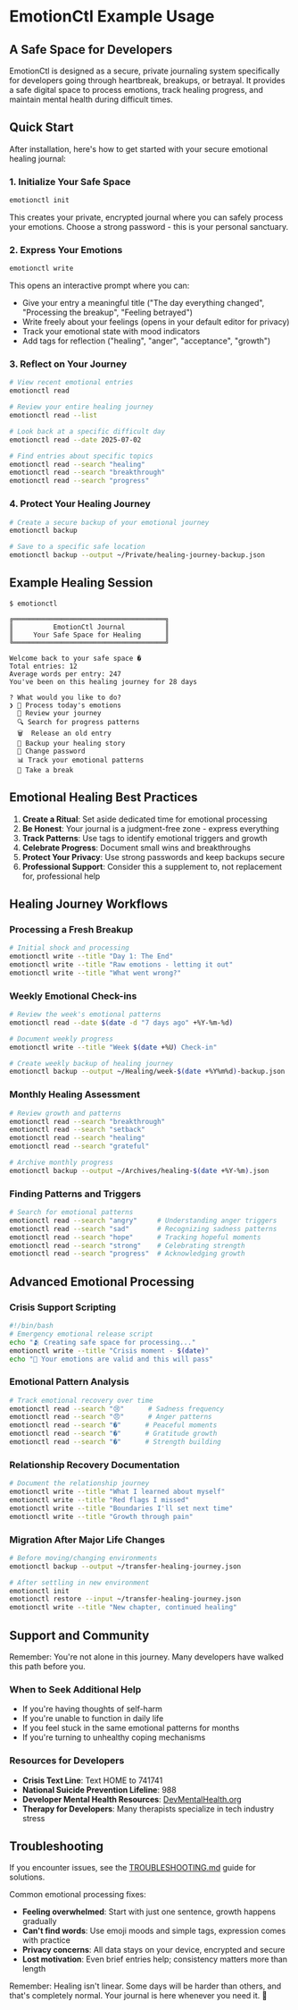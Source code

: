 # EmotionCtl Example Usage

## A Safe Space for Developers

EmotionCtl is designed as a secure, private journaling system specifically for developers going through heartbreak, breakups, or betrayal. It provides a safe digital space to process emotions, track healing progress, and maintain mental health during difficult times.

## Quick Start

After installation, here's how to get started with your secure emotional healing journal:

### 1. Initialize Your Safe Space

```bash
emotionctl init
```

This creates your private, encrypted journal where you can safely process your emotions. Choose a strong password - this is your personal sanctuary.

### 2. Express Your Emotions

```bash
emotionctl write
```

This opens an interactive prompt where you can:

- Give your entry a meaningful title ("The day everything changed", "Processing the breakup", "Feeling betrayed")
- Write freely about your feelings (opens in your default editor for privacy)
- Track your emotional state with mood indicators
- Add tags for reflection ("healing", "anger", "acceptance", "growth")

### 3. Reflect on Your Journey

```bash
# View recent emotional entries
emotionctl read

# Review your entire healing journey
emotionctl read --list

# Look back at a specific difficult day
emotionctl read --date 2025-07-02

# Find entries about specific topics
emotionctl read --search "healing"
emotionctl read --search "breakthrough"
emotionctl read --search "progress"
```

### 4. Protect Your Healing Journey

```bash
# Create a secure backup of your emotional journey
emotionctl backup

# Save to a specific safe location
emotionctl backup --output ~/Private/healing-journey-backup.json
```

## Example Healing Session

```
$ emotionctl

╔══════════════════════════════════════╗
║          EmotionCtl Journal          ║
║     Your Safe Space for Healing      ║
╚══════════════════════════════════════╝

Welcome back to your safe space �
Total entries: 12
Average words per entry: 247
You've been on this healing journey for 28 days

? What would you like to do?
❯ 📝 Process today's emotions
  📖 Review your journey
  🔍 Search for progress patterns
  🗑️  Release an old entry
  💾 Backup your healing story
  🔧 Change password
  📊 Track your emotional patterns
  🚪 Take a break
```

## Emotional Healing Best Practices

1. **Create a Ritual**: Set aside dedicated time for emotional processing
2. **Be Honest**: Your journal is a judgment-free zone - express everything
3. **Track Patterns**: Use tags to identify emotional triggers and growth
4. **Celebrate Progress**: Document small wins and breakthroughs
5. **Protect Your Privacy**: Use strong passwords and keep backups secure
6. **Professional Support**: Consider this a supplement to, not replacement for, professional help

## Healing Journey Workflows

### Processing a Fresh Breakup

```bash
# Initial shock and processing
emotionctl write --title "Day 1: The End"
emotionctl write --title "Raw emotions - letting it out"
emotionctl write --title "What went wrong?"
```

### Weekly Emotional Check-ins

```bash
# Review the week's emotional patterns
emotionctl read --date $(date -d "7 days ago" +%Y-%m-%d)

# Document weekly progress
emotionctl write --title "Week $(date +%U) Check-in"

# Create weekly backup of healing journey
emotionctl backup --output ~/Healing/week-$(date +%Y%m%d)-backup.json
```

### Monthly Healing Assessment

```bash
# Review growth and patterns
emotionctl read --search "breakthrough"
emotionctl read --search "setback"
emotionctl read --search "healing"
emotionctl read --search "grateful"

# Archive monthly progress
emotionctl backup --output ~/Archives/healing-$(date +%Y-%m).json
```

### Finding Patterns and Triggers

```bash
# Search for emotional patterns
emotionctl read --search "angry"     # Understanding anger triggers
emotionctl read --search "sad"       # Recognizing sadness patterns
emotionctl read --search "hope"      # Tracking hopeful moments
emotionctl read --search "strong"    # Celebrating strength
emotionctl read --search "progress"  # Acknowledging growth
```

## Advanced Emotional Processing

### Crisis Support Scripting

```bash
#!/bin/bash
# Emergency emotional release script
echo "🫂 Creating safe space for processing..."
emotionctl write --title "Crisis moment - $(date)"
echo "💙 Your emotions are valid and this will pass"
```

### Emotional Pattern Analysis

```bash
# Track emotional recovery over time
emotionctl read --search "😢"      # Sadness frequency
emotionctl read --search "😠"      # Anger patterns
emotionctl read --search "�"      # Peaceful moments
emotionctl read --search "�"      # Gratitude growth
emotionctl read --search "�"      # Strength building
```

### Relationship Recovery Documentation

```bash
# Document the relationship journey
emotionctl write --title "What I learned about myself"
emotionctl write --title "Red flags I missed"
emotionctl write --title "Boundaries I'll set next time"
emotionctl write --title "Growth through pain"
```

### Migration After Major Life Changes

```bash
# Before moving/changing environments
emotionctl backup --output ~/transfer-healing-journey.json

# After settling in new environment
emotionctl init
emotionctl restore --input ~/transfer-healing-journey.json
emotionctl write --title "New chapter, continued healing"
```

## Support and Community

Remember: You're not alone in this journey. Many developers have walked this path before you.

### When to Seek Additional Help

- If you're having thoughts of self-harm
- If you're unable to function in daily life
- If you feel stuck in the same emotional patterns for months
- If you're turning to unhealthy coping mechanisms

### Resources for Developers

- **Crisis Text Line**: Text HOME to 741741
- **National Suicide Prevention Lifeline**: 988
- **Developer Mental Health Resources**: [DevMentalHealth.org](https://devmentalhealth.org)
- **Therapy for Developers**: Many therapists specialize in tech industry stress

## Troubleshooting

If you encounter issues, see the [TROUBLESHOOTING.md](TROUBLESHOOTING.md) guide for solutions.

Common emotional processing fixes:

- **Feeling overwhelmed**: Start with just one sentence, growth happens gradually
- **Can't find words**: Use emoji moods and simple tags, expression comes with practice
- **Privacy concerns**: All data stays on your device, encrypted and secure
- **Lost motivation**: Even brief entries help; consistency matters more than length

Remember: Healing isn't linear. Some days will be harder than others, and that's completely normal. Your journal is here whenever you need it. 💙
